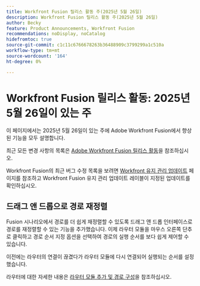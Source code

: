 ```yaml
---
title: Workfront Fusion 릴리스 활동 주(2025년 5월 26일)
description: Workfront Fusion 릴리스 활동 주(2025년 5월 26일)
author: Becky
feature: Product Announcements, Workfront Fusion
recommendations: noDisplay, noCatalog
hidefromtoc: true
source-git-commit: c1c11c6766678263b36488909c3799299a1c510a
workflow-type: tm+mt
source-wordcount: '164'
ht-degree: 0%

---
```


# Workfront Fusion 릴리스 활동: 2025년 5월 26일이 있는 주

이 페이지에서는 2025년 5월 26일이 있는 주에 Adobe Workfront Fusion에서 향상된 기능을 모두 설명합니다.

최근 모든 변경 사항의 목록은 [Adobe Workfront Fusion 릴리스 활동](/help/workfront-fusion/fusion-product-releases/fusion-release-activity.md)을 참조하십시오.

Workfront Fusion의 최근 버그 수정 목록을 보려면 [Workfront 유지 관리 업데이트](https://experienceleague.adobe.com/en/docs/workfront-known-issues/releases/current-updates) 페이지를 참조하고 Workfront Fusion 유지 관리 업데이트 레이블이 지정된 업데이트를 확인하십시오.

## 드래그 앤 드롭으로 경로 재정렬

Fusion 시나리오에서 경로를 더 쉽게 재정렬할 수 있도록 드래그 앤 드롭 인터페이스로 경로를 재정렬할 수 있는 기능을 추가했습니다. 이제 라우터 모듈을 마우스 오른쪽 단추로 클릭하고 경로 순서 지정 옵션을 선택하여 경로의 실행 순서를 보다 쉽게 제어할 수 있습니다.

이전에는 라우터의 연결이 끊겼다가 라우터 모듈에 다시 연결되어 실행되는 순서를 설정했습니다.

라우터에 대한 자세한 내용은 [라우터 모듈 추가 및 경로 구성](/help/workfront-fusion/create-scenarios/add-modules/router-module.md)을 참조하십시오.
